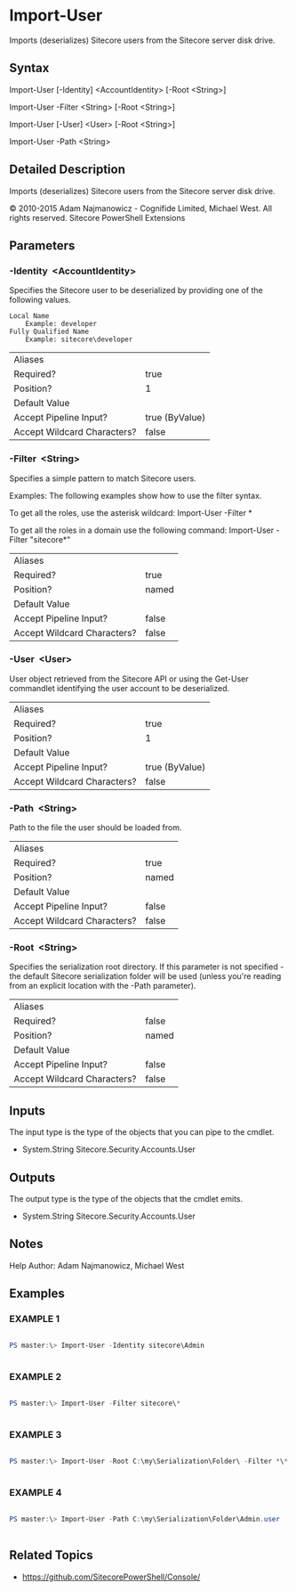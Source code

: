 # Import-User 
 
Imports (deserializes) Sitecore users from the Sitecore server disk drive. 
 
## Syntax 
 
Import-User [-Identity] &lt;AccountIdentity&gt; [-Root &lt;String&gt;] 
 
Import-User -Filter &lt;String&gt; [-Root &lt;String&gt;] 
 
Import-User [-User] &lt;User&gt; [-Root &lt;String&gt;] 
 
Import-User -Path &lt;String&gt; 
 
 
## Detailed Description 
 
Imports (deserializes) Sitecore users from the Sitecore server disk drive. 
 
© 2010-2015 Adam Najmanowicz - Cognifide Limited, Michael West. All rights reserved. Sitecore PowerShell Extensions 
 
## Parameters 
 
### -Identity&nbsp; &lt;AccountIdentity&gt; 
 
Specifies the Sitecore user to be deserialized by providing one of the following values.

    Local Name
        Example: developer
    Fully Qualified Name
        Example: sitecore\developer 
 
<table>
    <thead></thead>
    <tbody>
        <tr>
            <td>Aliases</td>
            <td></td>
        </tr>
        <tr>
            <td>Required?</td>
            <td>true</td>
        </tr>
        <tr>
            <td>Position?</td>
            <td>1</td>
        </tr>
        <tr>
            <td>Default Value</td>
            <td></td>
        </tr>
        <tr>
            <td>Accept Pipeline Input?</td>
            <td>true (ByValue)</td>
        </tr>
        <tr>
            <td>Accept Wildcard Characters?</td>
            <td>false</td>
        </tr>
    </tbody>
</table> 
 
### -Filter&nbsp; &lt;String&gt; 
 
Specifies a simple pattern to match Sitecore users.

Examples:
The following examples show how to use the filter syntax.

To get all the roles, use the asterisk wildcard:
Import-User -Filter *

To get all the roles in a domain use the following command:
Import-User -Filter "sitecore\*" 
 
<table>
    <thead></thead>
    <tbody>
        <tr>
            <td>Aliases</td>
            <td></td>
        </tr>
        <tr>
            <td>Required?</td>
            <td>true</td>
        </tr>
        <tr>
            <td>Position?</td>
            <td>named</td>
        </tr>
        <tr>
            <td>Default Value</td>
            <td></td>
        </tr>
        <tr>
            <td>Accept Pipeline Input?</td>
            <td>false</td>
        </tr>
        <tr>
            <td>Accept Wildcard Characters?</td>
            <td>false</td>
        </tr>
    </tbody>
</table> 
 
### -User&nbsp; &lt;User&gt; 
 
User object retrieved from the Sitecore API or using the Get-User commandlet identifying the user account to be deserialized. 
 
<table>
    <thead></thead>
    <tbody>
        <tr>
            <td>Aliases</td>
            <td></td>
        </tr>
        <tr>
            <td>Required?</td>
            <td>true</td>
        </tr>
        <tr>
            <td>Position?</td>
            <td>1</td>
        </tr>
        <tr>
            <td>Default Value</td>
            <td></td>
        </tr>
        <tr>
            <td>Accept Pipeline Input?</td>
            <td>true (ByValue)</td>
        </tr>
        <tr>
            <td>Accept Wildcard Characters?</td>
            <td>false</td>
        </tr>
    </tbody>
</table> 
 
### -Path&nbsp; &lt;String&gt; 
 
Path to the file the user should be loaded from. 
 
<table>
    <thead></thead>
    <tbody>
        <tr>
            <td>Aliases</td>
            <td></td>
        </tr>
        <tr>
            <td>Required?</td>
            <td>true</td>
        </tr>
        <tr>
            <td>Position?</td>
            <td>named</td>
        </tr>
        <tr>
            <td>Default Value</td>
            <td></td>
        </tr>
        <tr>
            <td>Accept Pipeline Input?</td>
            <td>false</td>
        </tr>
        <tr>
            <td>Accept Wildcard Characters?</td>
            <td>false</td>
        </tr>
    </tbody>
</table> 
 
### -Root&nbsp; &lt;String&gt; 
 
Specifies the serialization root directory. If this parameter is not specified - the default Sitecore serialization folder will be used (unless you're reading from an explicit location with the -Path parameter). 
 
<table>
    <thead></thead>
    <tbody>
        <tr>
            <td>Aliases</td>
            <td></td>
        </tr>
        <tr>
            <td>Required?</td>
            <td>false</td>
        </tr>
        <tr>
            <td>Position?</td>
            <td>named</td>
        </tr>
        <tr>
            <td>Default Value</td>
            <td></td>
        </tr>
        <tr>
            <td>Accept Pipeline Input?</td>
            <td>false</td>
        </tr>
        <tr>
            <td>Accept Wildcard Characters?</td>
            <td>false</td>
        </tr>
    </tbody>
</table> 
 
## Inputs 
 
The input type is the type of the objects that you can pipe to the cmdlet. 
 
* System.String
Sitecore.Security.Accounts.User 
 
## Outputs 
 
The output type is the type of the objects that the cmdlet emits. 
 
* System.String
Sitecore.Security.Accounts.User 
 
## Notes 
 
Help Author: Adam Najmanowicz, Michael West 
 
## Examples 
 
### EXAMPLE 1 
 
 
 
```powershell   
 
PS master:\> Import-User -Identity sitecore\Admin 
 
``` 
 
### EXAMPLE 2 
 
 
 
```powershell   
 
PS master:\> Import-User -Filter sitecore\* 
 
``` 
 
### EXAMPLE 3 
 
 
 
```powershell   
 
PS master:\> Import-User -Root C:\my\Serialization\Folder\ -Filter *\* 
 
``` 
 
### EXAMPLE 4 
 
 
 
```powershell   
 
PS master:\> Import-User -Path C:\my\Serialization\Folder\Admin.user 
 
``` 
 
## Related Topics 
 
* <a href='https://github.com/SitecorePowerShell/Console/' target='_blank'>https://github.com/SitecorePowerShell/Console/</a><br/>


